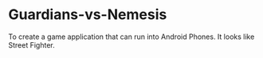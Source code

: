 # Guardians-vs-Nemesis
To create a game application that can run into Android Phones. It looks like Street Fighter.
